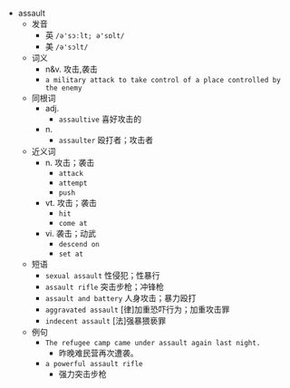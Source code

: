 - assault
  - 发音
    - 英 `/ə'sɔːlt; ə'sɒlt/`
    - 美 `/ə'sɔlt/`
  - 词义
    - n&v. 攻击,袭击
    - `a military attack to take control of a place controlled by the enemy`
  - 同根词
    - adj.
      - `assaultive` 喜好攻击的
    - n.
      - `assaulter` 殴打者；攻击者
  - 近义词
    - n. 攻击；袭击
      - `attack`
      - `attempt`
      - `push`
    - vt. 攻击；袭击
      - `hit`
      - `come at`
    - vi. 袭击；动武
      - `descend on`
      - `set at`
  - 短语
    - `sexual assault` 性侵犯；性暴行 
    - `assault rifle` 突击步枪；冲锋枪 
    - `assault and battery` 人身攻击；暴力殴打 
    - `aggravated assault` [律]加重恐吓行为；加重攻击罪 
    - `indecent assault` [法]强暴猥亵罪 
  - 例句
    - `The refugee camp came under assault again last night.`
      - 昨晚难民营再次遭袭。
    - `a powerful assault rifle`
      - 强力突击步枪

